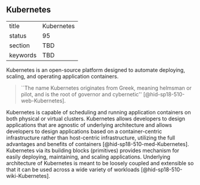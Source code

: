 ## Kubernetes


|          |            |
| -------- | ---------- |
| title    | Kubernetes |
| status   | 95         |
| section  | TBD        |
| keywords | TBD        |



Kubernetes is an open-source platform designed to automate deploying,
scaling, and operating application containers.

> ``The name Kubernetes originates from Greek, meaning helmsman or
> pilot, and is the root of governor and
> cybernetic'' [@hid-sp18-510-web-Kubernetes].

Kubernetes is capable of scheduling and running application containers
on both physical or virtual clusters. Kubernetes allows developers to
design applications that are agnostic of underlying architecture and
allows developers to design applications based on a container-centric
infrastructure rather than host-centric infrastructure, utilizing the
full advantages and benefits of
containers [@hid-sp18-510-med-Kubernetes]. Kubernetes via its building
blocks (primitives) provides mechanism for easily deploying,
maintaining, and scaling applications. Underlying architecture of
Kubernetes is meant to be loosely coupled and extensible so that it
can be used across a wide variety of
workloads [@hid-sp18-510-wiki-Kubernetes].
